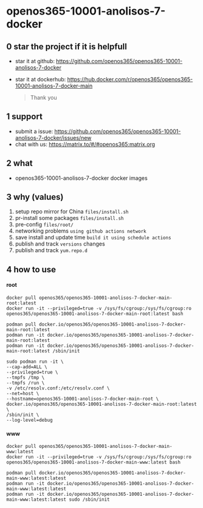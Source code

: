 # openos365-10001-anolisos-7-docker

## 0 star the project if it is helpfull

* star it at github: https://github.com/openos365/openos365-10001-anolisos-7-docker
* star it at dockerhub: https://hub.docker.com/r/openos365/openos365-10001-anolisos-7-docker-main

  > Thank you

## 1 support

* submit a issue: https://github.com/openos365/openos365-10001-anolisos-7-docker/issues/new
* chat with us: https://matrix.to/#/#openos365:matrix.org

## 2 what

* openos365-10001-anolisos-7-docker docker images
  
## 3 why (values)

1. setup repo mirror for China `files/install.sh`
1. pr-install some packages `files/install.sh`
1. pre-config `files/root/`
1. networking problems `using github actions network`
1. save install and update time `build it using schedule actions`
1. publish and track `versions` changes
1. publish and track `yum.repo.d`

## 4 how to use

#### root
```
docker pull openos365/openos365-10001-anolisos-7-docker-main-root:latest
docker run -it --privileged=true -v /sys/fs/cgroup:/sys/fs/cgroup:ro openos365/openos365-10001-anolisos-7-docker-main-root:latest bash

podman pull docker.io/openos365/openos365-10001-anolisos-7-docker-main-root:latest
podman run -it docker.io/openos365/openos365-10001-anolisos-7-docker-main-root:latest
podman run -it docker.io/openos365/openos365-10001-anolisos-7-docker-main-root:latest /sbin/init

sudo podman run -it \
--cap-add=ALL \
--privileged=true \
--tmpfs /tmp \
--tmpfs /run \
-v /etc/resolv.conf:/etc/resolv.conf \
--net=host \
--hostname=openos365-10001-anolisos-7-docker-main-root \
docker.io/openos365/openos365-10001-anolisos-7-docker-main-root:latest \
/sbin/init \
--log-level=debug

```
#### www

```
docker pull openos365/openos365-10001-anolisos-7-docker-main-www:latest
docker run -it --privileged=true -v /sys/fs/cgroup:/sys/fs/cgroup:ro openos365/openos365-10001-anolisos-7-docker-main-www:latest bash

podman pull docker.io/openos365/openos365-10001-anolisos-7-docker-main-www:latest:latest
podman run -it docker.io/openos365/openos365-10001-anolisos-7-docker-main-www:latest:latest
podman run -it docker.io/openos365/openos365-10001-anolisos-7-docker-main-www:latest:latest sudo /sbin/init
```
